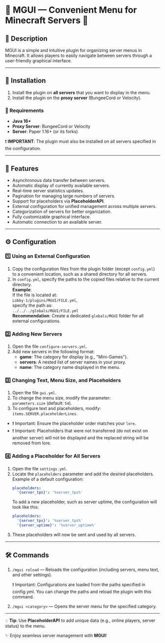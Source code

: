 # 🌟 MGUI — Convenient Menu for Minecraft Servers 🌟

## 📖 Description
MGUI is a simple and intuitive plugin for organizing server menus in Minecraft. It allows players to easily navigate between servers through a user-friendly graphical interface.

---

## 🚀 Installation
1. Install the plugin on **all servers** that you want to display in the menu.
2. Install the plugin on the **proxy server** (BungeeCord or Velocity).

### 📌 Requirements
- **Java 16+**
- **Proxy Server**: BungeeCord or Velocity
- **Server**: Paper 1.16+ (or its forks)

❗ **IMPORTANT**: The plugin must also be installed on all servers specified in the configuration.

---

## 🎯 Features
- Asynchronous data transfer between servers.
- Automatic display of currently available servers.
- Real-time server statistics updates.
- Pagination for managing large numbers of servers.
- Support for placeholders via **PlaceholderAPI**.
- External configuration for unified management across multiple servers.
- Categorization of servers for better organization.
- Fully customizable graphical interface.
- Automatic connection to an available server.

---

## ⚙️ Configuration

### 1️⃣ Using an External Configuration
1. Copy the configuration files from the plugin folder (except `config.yml`) to a convenient location, such as a shared directory for all servers.
2. In `config.yml`, specify the paths to the copied files relative to the current directory.  
   **Example**:  
   If the file is located at:  
   `Lobby-1/plugins/MGUI/FILE.yml`,  
   specify the path as:  
   `../../../globals/MGUI/FILE.yml`  
   **Recommendation**: Create a dedicated `globals/MGUI` folder for all external configurations.

### 2️⃣ Adding New Servers
1. Open the file `configure-servers.yml`.
2. Add new servers in the following format:
   - **game**: The category for display (e.g., "Mini-Games").
   - **servers**: A nested list of server names in your proxy.
   - **name**: The category name displayed in the menu.

### 3️⃣ Changing Text, Menu Size, and Placeholders
1. Open the file `gui.yml`.
2. To change the menu size, modify the parameter:  
   `parameters.size` (default: `54`).
3. To configure text and placeholders, modify:  
   `items.SERVER.placeholderLines`.
- ❗ Important: Ensure the placeholder order matches your `lore`.
- ❗ Important: Placeholders that were not transferred (do not exist on another server) will not be displayed and the replaced string will be removed from lore.

### 4️⃣ Adding a Placeholder for All Servers
1. Open the file `settings.yml`.
2. Locate the `placeholders` parameter and add the desired placeholders.  
   Example of a default configuration:  
   ```yaml
   placeholders:
     '{server_tps}': '%server_tps%'
   ```
   To add a new placeholder, such as server uptime, the configuration will look like this:
   ```yaml
   placeholders:
     '{server_tps}': '%server_tps%'
     '{server_uptime}': '%server_uptime%'
   ```
3. These placeholders will now be sent and used by all servers.
   
---

## 🛠️ Commands
1. `/mgui reload` — Reloads the configuration (including servers, menu text, and other settings).
   
   ❗ Important: Configurations are loaded from the paths specified in config.yml. You can change the paths and reload the plugin with this command.
   
3. `/mgui <category>` — Opens the server menu for the specified category.

---

<!-- ## 🎨 Screenshots
--- !-->

💡 **Tip**: Use **PlaceholderAPI** to add unique data (e.g., online players, server status) to the menu.

✨ Enjoy seamless server management with **MGUI**!
